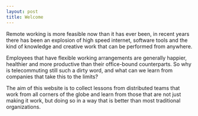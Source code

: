 ```yaml
---
layout: post
title: Welcome
---
```


Remote working is more feasible now than it has ever been, in recent years there has been an explosion of high speed internet, software tools and the kind of knowledge and creative work that can be performed from anywhere.

Employees that have flexible working arrangements are generally happier, healthier and more productive than their office-bound counterparts. So why is telecommuting still such a dirty word, and what can we learn from companies that take this to the limits?

The aim of this website is to collect lessons from distributed teams that work from all corners of the globe and learn from those that are not just making it work, but doing so in a way that is better than most traditional organizations.